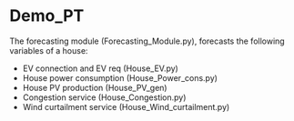 # Demo_PT

The forecasting module (Forecasting_Module.py), forecasts the following variables of a house:
- EV connection and EV req (House_EV.py)
- House power consumption (House_Power_cons.py)
- House PV production (House_PV_gen)
- Congestion service (House_Congestion.py)
- Wind curtailment service (House_Wind_curtailment.py)
